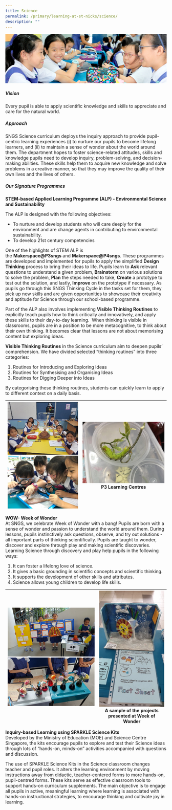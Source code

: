 ```yaml
---
title: Science
permalink: /primary/learning-at-st-nicks/science/
description: ""
---
```

![](/images/01%20Banner%20Photos/learning-at-stnicks.jpg)

##### **Vision**
  
Every pupil is able to apply scientific knowledge and skills to appreciate and care for the natural world.  

##### **Approach**
  
SNGS Science curriculum deploys the inquiry approach to provide pupil-centric learning experiences (i) to nurture our pupils to become lifelong learners, and (ii) to maintain a sense of wonder about the world around them. The department hopes to foster science-related attitudes, skills and knowledge pupils need to develop inquiry, problem-solving, and decision-making abilities. These skills help them to acquire new knowledge and solve problems in a creative manner, so that they may improve the quality of their own lives and the lives of others.

##### **Our Signature Programmes**
  
**STEM-based Applied Learning Programme (ALP) - Environmental Science and Sustainability**  

The ALP is designed with the following objectives:  

* To nurture and develop students who will care deeply for the environment and are change agents in contributing to environmental sustainability.
* To develop 21st century competencies

One of the highlights of STEM ALP is the **Makerspace@P3sngs** and **Makerspace@P4sngs**. These programmes are developed and implemented for pupils to apply the simplified **Design Thinking** process to bring their ideas to life. Pupils learn to **Ask** relevant questions to understand a given problem, **Brainstorm** on various solutions to solve the problem, **Plan** the steps needed to take, **Create** a prototype to test out the solution, and lastly, **Improve** on the prototype if necessary. As pupils go through this SNGS Thinking Cycle in the tasks set for them, they pick up new skills and are given opportunities to showcase their creativity and aptitude for Science through our school-based programme.   

Part of the ALP also involves implementing **Visible Thinking Routines** to explicitly teach pupils how to think critically and innovatively, and apply these skills to their day-to-day learning.  When thinking is visible in classrooms, pupils are in a position to be more metacognitive, to think about their own thinking. It becomes clear that lessons are not about memorising content but exploring ideas. 

**Visible Thinking Routines** in the Science curriculum aim to deepen pupils’ comprehension. We have divided selected “thinking routines” into three categories:  

 1. Routines for Introducing and Exploring Ideas
 2. Routines for Synthesising and Organising Ideas
 3. Routines for Digging Deeper into Ideas

By categorising these thinking routines, students can quickly learn to apply to different context on a daily basis.

| ![](/images/02%20Learning%20@%20St%20Nicks/03%20Science/P3%20Learning%20Centres%20Picture%201.jpg)<br>![](/images/02%20Learning%20@%20St%20Nicks/03%20Science/P3%20Learning%20Centres%20Picture%202.jpg) |![](/images/02%20Learning%20@%20St%20Nicks/03%20Science/P3%20Learning%20Centres%20Picture%203.jpg)<br>P3 Learning Centres |
| --- | --- |

**WOW- Week of Wonder**  
At SNGS, we celebrate Week of Wonder with a bang! Pupils are born with a sense of wonder and passion to understand the world around them. During lessons, pupils instinctively ask questions, observe, and try out solutions - all important parts of thinking scientifically. Pupils are taught to wonder, discover and explore through play and making scientific discoveries. Learning Science through discovery and play help pupils in the following ways:  

1. It can foster a lifelong love of science.
2. It gives a basic grounding in scientific concepts and scientific thinking.
3. It supports the development of other skills and attributes.
4. Science allows young children to develop life skills.

|![](/images/02%20Learning%20@%20St%20Nicks/03%20Science/WOW%20Picture%201.jpg)<br>![](/images/02%20Learning%20@%20St%20Nicks/03%20Science/WOW%20Picture%202.jpg) | ![](/images/02%20Learning%20@%20St%20Nicks/03%20Science/WOW%20Picture%203.jpg)<br>A sample of the projects presented at Week of Wonder|
| --- | --- |

**Inquiry-based Learning using SPARKLE Science Kits**  
Developed by the Ministry of Education (MOE) and Science Centre Singapore, the kits encourage pupils to explore and test their Science ideas through lots of “hands-on, minds-on” activities accompanied with questions and discussion.  

The use of SPARKLE Science Kits in the Science classroom changes teacher and pupil roles. It alters the learning environment by moving instructions away from didactic, teacher-centered forms to more hands-on, pupil-centred forms. These kits serve as effective classroom tools to support hands-on curriculum supplements. The main objective is to engage all pupils in active, meaningful learning where learning is associated with hands-on instructional strategies, to encourage thinking and cultivate joy in learning.